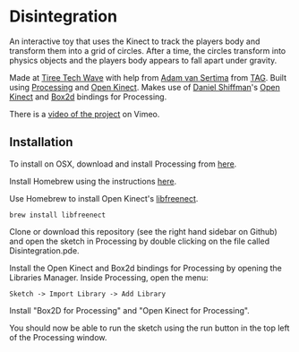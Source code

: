 Disintegration
==============

An interactive toy that uses the Kinect to track the players body and transform them into a grid of circles.  After a time, the circles transform into physics objects and the players body appears to fall apart under gravity.  

Made at [Tiree Tech Wave](http://tireetechwave.org/) with help from [Adam van Sertima](http://tag.hexagram.ca/people/adam-van-sertima/) from [TAG](http://tag.hexagram.ca/).  Built using [Processing](http://www.processing.org) and [Open Kinect](http://openkinect.org/wiki/Main_Page).  Makes use of [Daniel Shiffman](http://shiffman.net/)'s [Open Kinect](http://shiffman.net/p5/kinect/) and [Box2d](https://github.com/shiffman/Box2D-for-Processing) bindings for Processing.

There is a [video of the project](https://vimeo.com/110350416) on Vimeo.

Installation
------------
To install on OSX, download and install Processing from [here](https://processing.org/download/).

Install Homebrew using the instructions [here](http://brew.sh/).

Use Homebrew to install Open Kinect's [libfreenect](https://github.com/OpenKinect/libfreenect).

```
brew install libfreenect
```
Clone or download this repository (see the right hand sidebar on Github) and open the sketch in Processing by double clicking on the file called Disintegration.pde.

Install the Open Kinect and Box2d bindings for Processing by opening the Libraries Manager.  Inside Processing, open the menu:
```
Sketch -> Import Library -> Add Library
```
Install "Box2D for Processing" and "Open Kinect for Processing".

You should now be able to run the sketch using the run button in the top left of the Processing window.